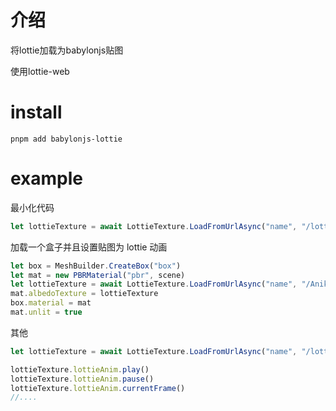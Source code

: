 # 介绍

将lottie加载为babylonjs贴图

使用lottie-web

# install

`pnpm add babylonjs-lottie`

# example

最小化代码

```javascript
let lottieTexture = await LottieTexture.LoadFromUrlAsync("name", "/lottie.json", scene, {} /*option*/)
```

加载一个盒子并且设置贴图为 lottie 动画

```javascript
let box = MeshBuilder.CreateBox("box")
let mat = new PBRMaterial("pbr", scene)
let lottieTexture = await LottieTexture.LoadFromUrlAsync("name", "/Aniki Hamster.json", scene, {} /*option*/)
mat.albedoTexture = lottieTexture
box.material = mat
mat.unlit = true
```

其他

```javascript
let lottieTexture = await LottieTexture.LoadFromUrlAsync("name", "/lottie.json", scene, {} /*option*/)

lottieTexture.lottieAnim.play()
lottieTexture.lottieAnim.pause()
lottieTexture.lottieAnim.currentFrame()
//....

```
